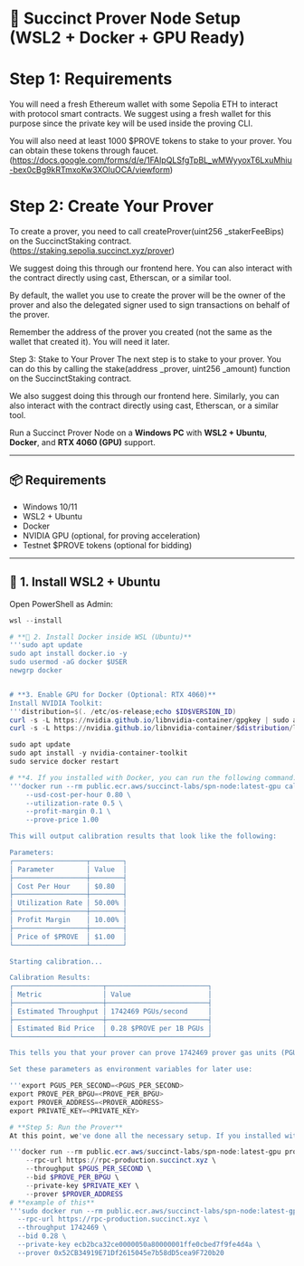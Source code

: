 # 🧠 Succinct Prover Node Setup (WSL2 + Docker + GPU Ready)
# Step 1: Requirements
You will need a fresh Ethereum wallet with some Sepolia ETH to interact with protocol smart contracts. We suggest using a fresh wallet for this purpose since the private key will be used inside the proving CLI.

You will also need at least 1000 $PROVE tokens to stake to your prover. You can obtain these tokens through faucet.(https://docs.google.com/forms/d/e/1FAIpQLSfgTpBL_wMWyyoxT6LxuMhiu-bex0cBg9kRTmxoKw3XOluOCA/viewform)

# Step 2: Create Your Prover
To create a prover, you need to call createProver(uint256 _stakerFeeBips) on the SuccinctStaking contract. (https://staking.sepolia.succinct.xyz/prover)

We suggest doing this through our frontend here. You can also interact with the contract directly using cast, Etherscan, or a similar tool.

By default, the wallet you use to create the prover will be the owner of the prover and also the delegated signer used to sign transactions on behalf of the prover.

Remember the address of the prover you created (not the same as the wallet that created it). You will need it later.

Step 3: Stake to Your Prover
The next step is to stake to your prover. You can do this by calling the stake(address _prover, uint256 _amount) function on the SuccinctStaking contract.

We also suggest doing this through our frontend here. Similarly, you can also interact with the contract directly using cast, Etherscan, or a similar tool.



Run a Succinct Prover Node on a **Windows PC** with **WSL2 + Ubuntu**, **Docker**, and **RTX 4060 (GPU)** support.

---

## 📦 Requirements

- Windows 10/11
- WSL2 + Ubuntu
- Docker
- NVIDIA GPU (optional, for proving acceleration)
- Testnet $PROVE tokens (optional for bidding)

---

## 🚀 1. Install WSL2 + Ubuntu

Open PowerShell as Admin:

```powershell
wsl --install

# **🐳 2. Install Docker inside WSL (Ubuntu)**
'''sudo apt update
sudo apt install docker.io -y
sudo usermod -aG docker $USER
newgrp docker


# **3. Enable GPU for Docker (Optional: RTX 4060)**
Install NVIDIA Toolkit:
'''distribution=$(. /etc/os-release;echo $ID$VERSION_ID)
curl -s -L https://nvidia.github.io/libnvidia-container/gpgkey | sudo apt-key add -
curl -s -L https://nvidia.github.io/libnvidia-container/$distribution/libnvidia-container.list | sudo tee /etc/apt/sources.list.d/nvidia-container-toolkit.list

sudo apt update
sudo apt install -y nvidia-container-toolkit
sudo service docker restart

# **4. If you installed with Docker, you can run the following command:**
'''docker run --rm public.ecr.aws/succinct-labs/spn-node:latest-gpu calibrate \
    --usd-cost-per-hour 0.80 \
    --utilization-rate 0.5 \
    --profit-margin 0.1 \
    --prove-price 1.00

This will output calibration results that look like the following:

Parameters:
┌──────────────────┬────────┐
│ Parameter        │ Value  │
├──────────────────┼────────┤
│ Cost Per Hour    │ $0.80  │
├──────────────────┼────────┤
│ Utilization Rate │ 50.00% │
├──────────────────┼────────┤
│ Profit Margin    │ 10.00% │
├──────────────────┼────────┤
│ Price of $PROVE  │ $1.00  │
└──────────────────┴────────┘

Starting calibration...

Calibration Results:
┌──────────────────────┬─────────────────────────┐
│ Metric               │ Value                   │
├──────────────────────┼─────────────────────────┤
│ Estimated Throughput │ 1742469 PGUs/second     │
├──────────────────────┼─────────────────────────┤
│ Estimated Bid Price  │ 0.28 $PROVE per 1B PGUs │
└──────────────────────┴─────────────────────────┘

This tells you that your prover can prove 1742469 prover gas units (PGUs) per second and that you should bid 0.28 $PROVE per 1B PGUs for proofs.

Set these parameters as environment variables for later use:

'''export PGUS_PER_SECOND=<PGUS_PER_SECOND>
export PROVE_PER_BPGU=<PROVE_PER_BPGU>
export PROVER_ADDRESS=<PROVER_ADDRESS>
export PRIVATE_KEY=<PRIVATE_KEY>

# **Step 5: Run the Prover**
At this point, we've done all the necessary setup. If you installed with Docker, you can run the following command:

'''docker run --rm public.ecr.aws/succinct-labs/spn-node:latest-gpu prove \
    --rpc-url https://rpc-production.succinct.xyz \
    --throughput $PGUS_PER_SECOND \
    --bid $PROVE_PER_BPGU \
    --private-key $PRIVATE_KEY \
    --prover $PROVER_ADDRESS
# **example of this**
'''sudo docker run --rm public.ecr.aws/succinct-labs/spn-node:latest-gpu prove \
  --rpc-url https://rpc-production.succinct.xyz \
  --throughput 1742469 \
  --bid 0.28 \
  --private-key ecb2bca32ce0000050a80000001ffe0cbed7f9fe4d4a \
  --prover 0x52CB34919E71Df2615045e7b58dD5cea9F720b20
